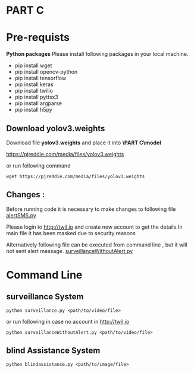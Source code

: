# PART C
# Pre-requists 

**Python packages**	
Please install following packages in your local machine.
- pip install wget
- pip install opencv-python
- pip install tensorflow
- pip install keras
- pip install twilio
- pip install  pyttsx3
- pip install  argparse
- pip install h5py

## Download yolov3.weights
Download file **yolov3.weights** and place it into **\PART C\model**

https://pjreddie.com/media/files/yolov3.weights

or run following command
```
wget https://pjreddie.com/media/files/yolov3.weights
```

## Changes :

Before running code it is necessary to make changes to following file
[alertSMS.py](https://github.com/kankancs21m026/cs6910_assignment2/blob/main/PART%20C/alertSMS.py)

Please login to http://twil.io and create new account to get the details.In main file it has been masked due to security reasons

Alternatively following file can be executed from command line , but it will not sent alert message.
[surveillanceWithoutAlert.py](https://github.com/kankancs21m026/cs6910_assignment2/blob/main/PART%20C/surveillanceWithoutAlert.py)



# Command Line

## surveillance System 

```
python surveillance.py <path/to/video/file>
```

or  run following in case no account in  http://twil.io
```
python surveillanceWithoutAlert.py <path/to/video/file>
```

## blind Assistance System 

```
python blindassistance.py <path/to/image/file>
```
